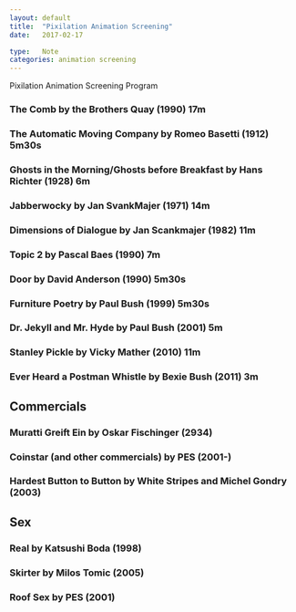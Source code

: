 ```yaml
---
layout: default
title:  "Pixilation Animation Screening"
date:   2017-02-17

type:   Note
categories: animation screening
---
```

Pixilation Animation Screening Program

### The Comb by the Brothers Quay (1990) 17m

### The Automatic Moving Company by Romeo Basetti (1912) 5m30s

### Ghosts in the Morning/Ghosts before Breakfast by Hans Richter (1928) 6m

### Jabberwocky by Jan SvankMajer (1971) 14m

### Dimensions of Dialogue by Jan Scankmajer (1982) 11m

### Topic 2 by Pascal Baes (1990) 7m

### Door by David Anderson (1990) 5m30s

### Furniture Poetry by Paul Bush (1999) 5m30s

### Dr. Jekyll and Mr. Hyde by Paul Bush (2001) 5m

### Stanley Pickle by Vicky Mather (2010) 11m

### Ever Heard a Postman Whistle by Bexie Bush (2011) 3m

## Commercials

### Muratti Greift Ein by Oskar Fischinger (2934)

### Coinstar (and other commercials) by PES (2001-)

### Hardest Button to Button by White Stripes and Michel Gondry (2003)

## Sex

### Real by Katsushi Boda (1998)

### Skirter by Milos Tomic (2005)

### Roof Sex by PES (2001)
